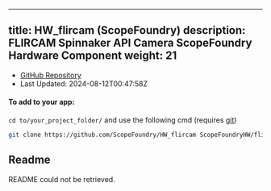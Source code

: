 
---
title: HW_flircam (ScopeFoundry)
description: FLIRCAM Spinnaker API Camera ScopeFoundry Hardware Component
weight: 21
---
- [GitHub Repository](https://github.com/ScopeFoundry/HW_flircam)
- Last Updated: 2024-08-12T00:47:58Z


#### To add to your app:

`cd to/your_project_folder/` and use the following cmd (requires [git](/docs/100_development-environment/20_git/))

```bash
git clone https://github.com/ScopeFoundry/HW_flircam ScopeFoundryHW/flircam
```


## Readme
README could not be retrieved.

